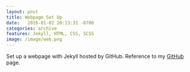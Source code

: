 ```yaml
---
layout: post
title: Webpage Set Up
date:   2016-01-02 20:13:31 -0700
categories: archive
features: Jekyll, HTML, CSS, SCSS
image: /image/web.png
---
```

Set up a webpage with Jekyll hosted by GitHub. Reference to my <a href="https://github.com/CLaigit">GitHub</a> page.
